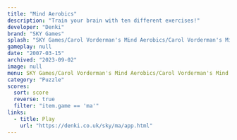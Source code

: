 ```yaml
---
title: "Mind Aerobics"
description: "Train your brain with ten different exercises!"
developer: "Denki"
brand: "SKY Games"
splash: "SKY Games/Carol Vorderman's Mind Aerobics/Carol Vorderman's Mind Aerobics/Splash.jpg"
gameplay: null
date: "2007-03-15"
archived: "2023-09-02"
image: null
menu: SKY Games/Carol Vorderman's Mind Aerobics/Carol Vorderman's Mind Aerobics/Menu.jpg
category: "Puzzle"
scores:
  sort: score
  reverse: true
  filter: "item.game == 'ma'"
links:
  - title: Play
    url: "https://denki.co.uk/sky/ma/app.html"
---
```


